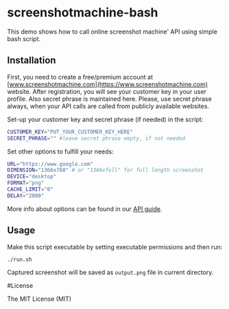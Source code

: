 # screenshotmachine-bash

This demo shows how to call online screenshot machine' API using simple bash script.

## Installation
First, you need to create a free/premium account at [www.screenshotmachine.com](https://www.screenshotmachine.com) website. After registration, you will see your customer key in your user profile. Also secret phrase is maintained here. Please, use secret phrase always, when your API calls are called from publicly available websites.  

Set-up your customer key and secret phrase (if needed) in the script:

```bash
CUSTOMER_KEY="PUT_YOUR_CUSTOMER_KEY_HERE"
SECRET_PHRASE="" #leave secret phrase empty, if not needed
```

Set other options to fulfill your needs: 

```bash
URL="https://www.google.com"
DIMENSION="1366x768" # or "1366xfull" for full length screenshot
DEVICE="desktop"
FORMAT="png"
CACHE_LIMIT="0"
DELAY="2000"
```
More info about options can be found in our [API guide](https://www.screenshotmachine.com/apiguide.php).  

 Usage
-----

Make this script executable by setting executable permissions and then run: 
```bash
./run.sh
```
Captured screenshot will be saved as ```output.png``` file in current directory.

#License

The MIT License (MIT)    